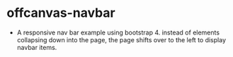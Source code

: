 # offcanvas-navbar
  * A responsive nav bar example using bootstrap 4. instead of elements collapsing down into the page, the page shifts over to the left to display navbar items.
 
